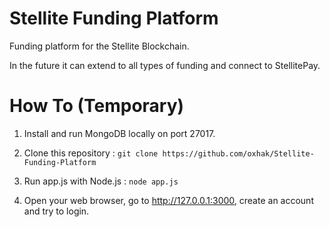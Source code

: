 # Stellite Funding Platform

Funding platform for the Stellite Blockchain.

In the future it can extend to all types of funding and connect to StellitePay.


# How To (Temporary)

1. Install and run MongoDB locally on port 27017.

2. Clone this repository :
`git clone https://github.com/oxhak/Stellite-Funding-Platform`

3. Run app.js with Node.js : `node app.js`

4. Open your web browser, go to http://127.0.0.1:3000, create an account and try to login.

